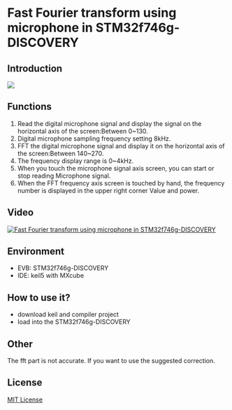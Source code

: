 # Fast Fourier transform using microphone in STM32f746g-DISCOVERY
## Introduction
  ![](https://i.imgur.com/O3oZoqj.png)
## Functions
1. Read the digital microphone signal and display the signal on the horizontal axis of the screen:Between 0~130.
2. Digital microphone sampling frequency setting 8kHz.
3. FFT the digital microphone signal and display it on the horizontal axis of the screen:Between 140~270.
4. The frequency display range is 0~4kHz.
5. When you touch the microphone signal axis screen, you can start or stop reading Microphone signal.
6. When the FFT frequency axis screen is touched by hand, the frequency number is displayed in the upper right corner Value and power.
## Video
  [![Fast Fourier transform using microphone in STM32f746g-DISCOVERY](https://i.imgur.com/eCPdes8.png)](https://www.youtube.com/watch?v=NJCQbo03_Y8)
## Environment
  - EVB:  STM32f746g-DISCOVERY    
  - IDE:  keil5 with MXcube  
## How to use it?
  - download keil and compiler project
  - load into the STM32f746g-DISCOVERY 
## Other
  The fft part is not accurate. If you want to use the suggested correction.
## License
[MIT License](https://opensource.org/licenses/MIT)
